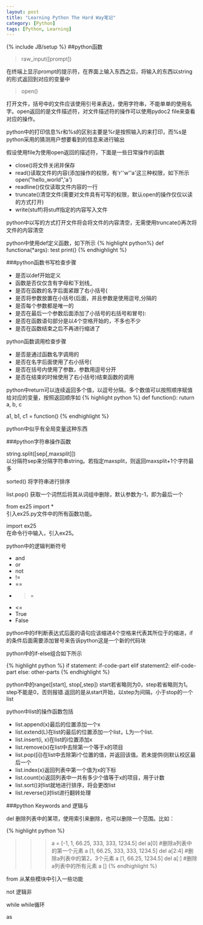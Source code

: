 ```yaml
---
layout: post
title: "Learning Python The Hard Way笔记"
category: [Python]
tags: [Python, Learning]
---
```

{% include JB/setup %}
##python函数

>raw_input([prompt])  

在终端上显示prompt的提示符，在界面上输入东西之后，将输入的东西以string的形式返回到对应的变量中

>open()  

打开文件，括号中的文件应该使用引号来表达，使用字符串，不能单单的使用名字。open返回的是文件描述符，对文件描述符的操作可以使用pydoc2 file来查看对应的操作。

python中的打印信息%r和%s的区别主要是%r是按照输入的来打印，而%s是python采用的猜测用户想要看到的信息来进行输出

假设使用file为使用open返回的描述符，下面是一些日常操作的函数
* close()将文件关闭并保存
* read()读取文件的内容(添加操作的权限，有'r''w''a'这三种权限，如下所示open("hello_world",'a')
* readline()仅仅读取文件内容的一行
* truncate()清空文件(需要对文件具有可写的权限，默认open的操作仅仅以读的方式打开)
* write(stuff)将stuff指定的内容写入文件

python中以写的方式打开文件将会将文件的内容清空，无需使用truncate()再次将文件的内容清空

python中使用def定义函数，如下所示
{% highlight python%}
def functiona(*args):
test
print()
{% endhighlight %}

###python函数书写检查步骤

* 是否以def开始定义
* 函数是否仅仅含有字母和下划线_
* 是否在函数的名字后面紧跟了右小括号(
* 是否将参数放置在小括号(后面，并且参数是使用逗号,分隔的
* 是否每个参数都是唯一的
* 是否在最后一个参数后面添加了小括号的右括号和冒号):
* 是否在函数语句部分是以4个空格开始的，不多也不少
* 是否在函数结束之后不再进行缩进了

python函数调用检查步骤

* 是否是通过函数名字调用的
* 是否在名字后面使用了右小括号(
* 是否在括号内使用了参数，参数用逗号分开
* 是否在结束的时候使用了右小括号)结束函数的调用


python中return可以连续返回多个值，以逗号分隔，多个数值可以按照顺序赋值给对应的变量，按照返回顺序如
{% highlight python %}
def function():
    ruturn a, b, c

a1, b1, c1 = function()
{% endhighlight %}

python中似乎有全局变量这种东西


###python字符串操作函数

string.split([sep[,maxsplit]])  
    以分隔符sep来分隔字符串string。若指定maxsplit，则返回maxsplit+1个字符最多

sorted() 将字符串进行排序

list.pop() 获取一个词然后将其从词组中删除，默认参数为-1，即为最后一个

from ex25 import *  
引入ex25.py文件中的所有函数功能。

import ex25  
在命令行中输入，引入ex25。

python中的逻辑判断符号
* and
* or
* not
* !=
* ==
* >=
* <=
* True
* False


python中的if判断表达式后面的语句应该缩进4个空格来代表其所位于的缩进，if的条件后面需要添加冒号来告诉python这是一个新的代码块

python中的if-else组合如下所示

{% highlight python %}
if statement:
    if-code-part
elif statement2:
    elif-code-part
else:
    other-parts
{% endhighlight %}


python中的range([start], stop[,step])
    start若省略则为0，step若省略则为1。step不能是0，否则报错.返回的是从start开始，以step为间隔，小于stop的一个list

python中list的操作函数包括
* list.append(x)最后的位置添加一个x
* list.extend(L)在list的最后的位置添加一个list，L为一个list.
* list.insert(i, x)在list的i位置添加x
* list.remove(x)在list中去除第一个等于x的项目
* list.pop([i])在list中去除第i个位置的值，并返回该值。若未提供i则默认校区最后一个
* list.index(x)返回列表中第一个值为x的下标
* list.count(x)返回列表中一共有多少个值等于x的项目，用于计数
* list.sort()对list就地进行排序，将会更改list
* list.reverse()对list进行翻转处理


###python Keywords
and 逻辑与

del 删除列表中的某项，使用索引来删除，也可以删除一个范围。比如：

{% highlight python %}
>>> a = [-1, 1, 66.25, 333, 333, 1234.5]
>>> del a[0] #删除a列表中的第一个元素
>>> a
[1, 66.25, 333, 333, 1234.5]
>>> del a[2:4] #删除a列表中的第2，3个元素
>>> a
[1, 66.25, 1234.5]
>>> del a[:] #删除a列表中的所有元素
>>> a
[]
{% endhighlight %}

from 从某些模块中引入一些功能

not 逻辑非

while while循环

as 
